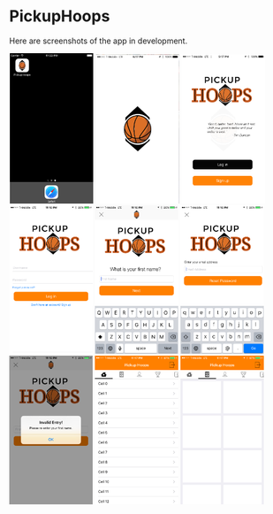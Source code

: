 # PickupHoops

Here are screenshots of the app in development.

<img src="Screenshots/AppIcon.png" alt="App Icon" width="30%" height="30%" hspace="1"/>   
<img src="Screenshots/LaunchScreen.png" alt="Launch Screen" width="30%" height="30%"/>
<img src="Screenshots/FirstScreen.png" alt="First Screen" width="30%" height="30%"/>
<img src="Screenshots/LoginScreen.PNG" alt="Login Screen" width="30%" height="30%"/>
<img src="Screenshots/SignUp.PNG" alt="Sign up Screen" width="30%" height="30%"/>
<img src="Screenshots/ResetPassword.PNG" alt="Reset Password Screen" width="30%" height="30%"/>
<img src="Screenshots/Alert.PNG" alt="Alert Screen" width="30%" height="30%"/>
<img src="Screenshots/HomeScreen.PNG" alt="Home Screen" width="30%" height="30%"/>
<img src="Screenshots/GamesTab.PNG" alt="Games Tab Screen" width="30%" height="30%"/>


